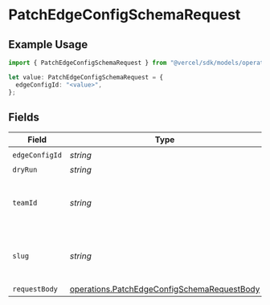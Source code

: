 # PatchEdgeConfigSchemaRequest

## Example Usage

```typescript
import { PatchEdgeConfigSchemaRequest } from "@vercel/sdk/models/operations";

let value: PatchEdgeConfigSchemaRequest = {
  edgeConfigId: "<value>",
};
```

## Fields

| Field                                                                                                      | Type                                                                                                       | Required                                                                                                   | Description                                                                                                |
| ---------------------------------------------------------------------------------------------------------- | ---------------------------------------------------------------------------------------------------------- | ---------------------------------------------------------------------------------------------------------- | ---------------------------------------------------------------------------------------------------------- |
| `edgeConfigId`                                                                                             | *string*                                                                                                   | :heavy_check_mark:                                                                                         | N/A                                                                                                        |
| `dryRun`                                                                                                   | *string*                                                                                                   | :heavy_minus_sign:                                                                                         | N/A                                                                                                        |
| `teamId`                                                                                                   | *string*                                                                                                   | :heavy_minus_sign:                                                                                         | The Team identifier to perform the request on behalf of.                                                   |
| `slug`                                                                                                     | *string*                                                                                                   | :heavy_minus_sign:                                                                                         | The Team slug to perform the request on behalf of.                                                         |
| `requestBody`                                                                                              | [operations.PatchEdgeConfigSchemaRequestBody](../../models/operations/patchedgeconfigschemarequestbody.md) | :heavy_minus_sign:                                                                                         | N/A                                                                                                        |